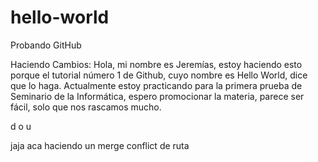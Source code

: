 # hello-world
Probando GitHub

Haciendo Cambios:
Hola, mi nombre es Jeremías, estoy haciendo esto porque el tutorial número 1 de Github, cuyo nombre es Hello World, dice que lo haga. Actualmente estoy practicando para la primera prueba de Seminario de la Informática, espero promocionar la materia, parece ser fácil, solo que nos rascamos mucho.


d o u

jaja aca haciendo un merge conflict de ruta
